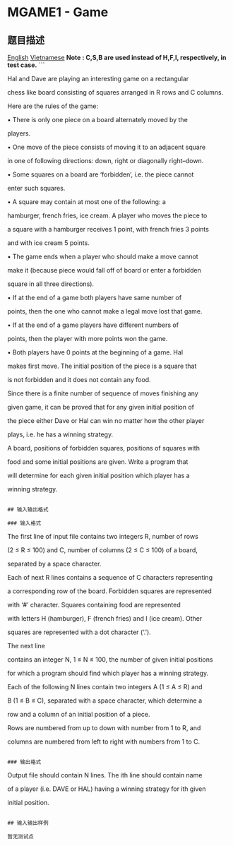 # MGAME1 - Game

## 题目描述

[English](/problems/MGAME1/en/) [Vietnamese](/problems/MGAME1/vn/) **Note : C,S,B are used instead of H,F,I, respectively, in test case.** ```

Hal and Dave are playing an interesting game on a rectangular

chess like board consisting of squares arranged in R rows and C columns.

Here are the rules of the game:

• There is only one piece on a board alternately moved by the

players.

• One move of the piece consists of moving it to an adjacent square

in one of following directions: down, right or diagonally right–down.

• Some squares on a board are ‘forbidden’, i.e. the piece cannot

enter such squares.

• A square may contain at most one of the following: a

hamburger, french fries, ice cream. A player who moves the piece to

a square with a hamburger receives 1 point, with french fries 3 points

and with ice cream 5 points.

• The game ends when a player who should make a move cannot

make it (because piece would fall off of board or enter a forbidden

square in all three directions).

• If at the end of a game both players have same number of

points, then the one who cannot make a legal move lost that game.

• If at the end of a game players have different numbers of

points, then the player with more points won the game.

• Both players have 0 points at the beginning of a game. Hal

makes first move. The initial position of the piece is a square that

is not forbidden and it does not contain any food.

Since there is a finite number of sequence of moves finishing any

given game, it can be proved that for any given initial position of

the piece either Dave or Hal can win no matter how the other player

plays, i.e. he has a winning strategy.

A board, positions of forbidden squares, positions of squares with

food and some initial positions are given. Write a program that

will determine for each given initial position which player has a

winning strategy.

```

## 输入输出格式

### 输入格式

```

The first line of input file contains two integers R, number of rows

(2 ≤ R ≤ 100) and C, number of columns (2 ≤ C ≤ 100) of a board,

separated by a space character.

Each of next R lines contains a sequence of C characters representing

a corresponding row of the board. Forbidden squares are represented

with ‘#’ character. Squares containing food are represented

with letters H (hamburger), F (french fries) and I (ice cream). Other

squares are represented with a dot character (‘.’).

The next line

contains an integer N, 1 ≤ N ≤ 100, the number of given initial positions

for which a program should find which player has a winning strategy.

Each of the following N lines contain two integers A (1 ≤ A ≤ R) and

B (1 ≤ B ≤ C), separated with a space character, which determine a

row and a column of an initial position of a piece.

Rows are numbered from up to down with number from 1 to R, and

columns are numbered from left to right with numbers from 1 to C.

```

### 输出格式

```

Output file should contain N lines. The ith line should contain name

of a player (i.e. DAVE or HAL) having a winning strategy for ith given

initial position.

```

## 输入输出样例

暂无测试点

